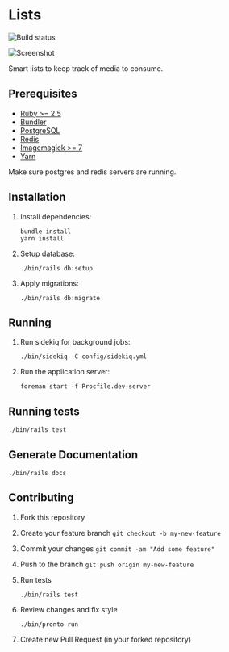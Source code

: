 # Lists

![Build status](https://travis-ci.org/rathrio/lists.svg?branch=master)

![Screenshot](https://i.imgur.com/w5QObdq.png)

Smart lists to keep track of media to consume.

## Prerequisites

+ [Ruby >= 2.5](https://www.ruby-lang.org/en/documentation/installation/)
+ [Bundler](https://bundler.io/)
+ [PostgreSQL](https://www.postgresql.org/)
+ [Redis](https://redis.io/)
+ [Imagemagick >= 7](https://www.imagemagick.org/script/index.php)
+ [Yarn](https://yarnpkg.com/en/docs/install)

Make sure postgres and redis servers are running.

## Installation

1. Install dependencies:
    ```
    bundle install
    yarn install
    ```

2. Setup database:
    ```
    ./bin/rails db:setup
    ```

3. Apply migrations:
    ```
    ./bin/rails db:migrate
    ```

## Running

1. Run sidekiq for background jobs:
    ```
    ./bin/sidekiq -C config/sidekiq.yml
    ```

2. Run the application server:
    ```
    foreman start -f Procfile.dev-server
    ```

## Running tests

```
./bin/rails test
```

## Generate Documentation

```
./bin/rails docs
```

## Contributing

1. Fork this repository
2. Create your feature branch `git checkout -b my-new-feature`
3. Commit your changes `git commit -am "Add some feature"`
4. Push to the branch `git push origin my-new-feature`
5. Run tests
    ```
    ./bin/rails test
    ```

6. Review changes and fix style
    ```
    ./bin/pronto run
    ```

5. Create new Pull Request (in your forked repository)
